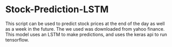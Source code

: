 # Stock-Prediction-LSTM
This script can be used to predict stock prices at the end of the day as well as a week in the future. The we used was downloaded from yahoo finance. This model uses an LSTM to make predictions, and uses the keras api to run tensorflow. 

